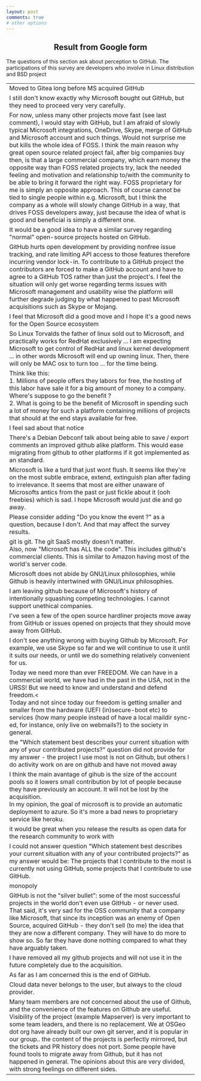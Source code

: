 ```yaml
---
layout: post
comments: true
# other options
---
```


<script src="https://ajax.googleapis.com/ajax/libs/jquery/3.3.1/jquery.min.js"></script>
<script src="https://code.highcharts.com/highcharts.js"></script>
<script src="https://code.highcharts.com/modules/exporting.js"></script>
<script src="https://code.highcharts.com/modules/export-data.js"></script>
<link rel="stylesheet" href="{{ "/assets/css/table.css" | absolute_url }}">
<link rel="stylesheet" href="{{ "/assets/css/chart.css" | absolute_url }}">

<h2 style="text-align:center;">Result from Google form</h2>
<p>The questions of this section ask about perception to GitHub. The participations of this survey are developers who involve in Linux distribution and BSD project</p>
<div id="content">
  <div class="chart" id="1-1"></div>
  <div class="spacer"></div>
  <div class="chart" id="1-2"></div>
  <div class="spacer"></div>
  <div class="chart" id="2-1"></div>
  <div class="spacer"></div>
  <div class="chart" id="2-4"></div>
  <div class="spacer"></div>
  <div id="table-scroll" class='6-1'>
    <table>
      <tr><td>Moved to Gitea long before MS acquired GitHub</td></tr>
      <tr><td>I still don't know exactly why Microsoft bought out GitHub, but they need to proceed very very carefully.</td></tr>
      <tr><td>For now, unless many other projects move fast (see last comment), I would stay with GitHub, but I am afraid of slowly typical Microsoft integrations, OneDrive, Skype, merge of GitHub and Microsoft account and such things. Would not surprise me but kills the whole idea of FOSS. I think the main reason why great open source related project fail, after big companies buy then, is that a large commercial company, which earn money the opposite way than FOSS related projects try, lack the needed feeling and motivation and relationship to/with the community to be able to bring it forward the right way. FOSS proprietary for me is simply an opposite approach. This of course cannot be tied to single people within e.g. Microsoft, but I think the company as a whole will slowly change GitHub in a way, that drives FOSS developers away, just because the idea of what is good and beneficial is simply a different one.</td></tr>
      <tr><td>It would be a good idea to have a similar survey regarding "normal" open-source projects hosted on GitHub.</td></tr>
      <tr><td>GitHub hurts open development by providing nonfree issue tracking, and rate limiting API access to those features therefore incurring vendor lock-in. To contribute to a GitHub project the contributors are forced to make a GitHub account and have to agree to a GitHub TOS rather than just the project's. I feel the situation will only get worse regarding terms issues with Microsoft management and usability wise the platform will further degrade judging by what happened to past Microsoft acquisitions such as Skype or Mojang.</td></tr>
      <tr><td>I feel that Microsoft did a good move and I hope it's a good news for the Open Source ecosystem</td></tr>
      <tr><td>So Linux Torvalds the father of linux sold out to Microsoft, and practically works for RedHat exclusively ... I am expecting Microsoft to get control of RedHat and linux kernel development ... in other words Microsoft will end up owning linux. Then, there will only be MAC osx to turn too ... for the time being.</td></tr>
      <tr><td>Think like this: <br>
      1. Millions of people offers they labors for free, the hosting of this labor have sale it for a big amount of money to a company. Where's suppose to go the benefit ?<br>
      2. What is going to be the benefit of Microsoft in spending such a lot of money for such a platform containing millions of projects that should at the end stays available for free.</td></tr>
      <tr><td>I feel sad about that notice</td></tr>
      <tr><td>There's a Debian Debconf talk about being able to save / export comments an improved github alike platform. This would ease migrating from github to other platforms if it got implemented as an standard.</td></tr>
      <tr><td>Microsoft is like a turd that just wont flush. It seems like they're on the most subtle embrace, extend, extinguish plan after fading to irrelevance. It seems that most are either unaware of Microsofts antics from the past or just fickle about it (ooh freebies) which is sad. I hope Microsoft would just die and go away.</td></tr>
      <tr><td>Please consider adding "Do you know the event ?" as a question, because I don't. And that may affect the survey results.</td></tr>
      <tr><td>git is git. The git SaaS mostly doesn't matter. <br>
      Also, now "Microsoft has ALL the code". This includes github's commercial clients. This is similar to Amazon having most of the world's server code.</td></tr>
      <tr><td>Microsoft does not abide by GNU/Linux philosophies, while Github is heavily intertwined with GNU/Linux philosophies.</td></tr>
      <tr><td>I am leaving github because of Microsoft's history of intentionally squashing competing technologies. I cannot support unethical companies.</td></tr>
      <tr><td>I've seen a few of the open source hardliner projects move away from GitHub or issues opened on projects that they should move away from GitHub.</td></tr>
      <tr><td>I don't see anything wrong with buying Github by Microsoft. For example, we use Skype so far and we will continue to use it until it suits our needs, or until we do something relatively convenient for us.</td></tr>
      <tr><td>Today we need more than ever FREEDOM. We can have in a commercial world, we have had in the past in the USA, not in the URSS! But we need to know and understand and defend freedom.<<br>Today and not since today our freedom is getting smaller and smaller from the hardware (UEFI (in)secure-boot etc) to services (how many people instead of have a local maildir sync-ed, for instance, only live on webmails?) to the society in general.</td></tr>
      <tr><td>the "Which statement best describes your current situation with any of your contributed projects?" question did not provide for my answer - the project I use most is not on Github, but others I do activity work on are on github and have not moved away</td></tr>
      <tr><td>I think the main avantage of gihub is the size of the account pools so it lowers small contribution by lot of people because they have previously an account. It will not be lost by the acquisition.<br>In my opinion, the goal of microsoft is to provide an automatic deployment to azure. So it's more a bad news to proprietary service like heroku.</td></tr>
      <tr><td>it would be great when you release the results as open data for the research community to work with</td></tr>
      <tr><td>I could not answer question "Which statement best describes your current situation with any of your contributed projects?" as my answer would be: The projects that I contribute to the most is currently not using GitHub, some projects that I contribute to use GitHub.</td></tr>
      <tr><td>monopoly</td></tr>
      <tr><td>GitHub is not the "silver bullet": some of the most successful projects in the world don't even use GitHub - or never used. That said, it's very sad for the OSS community that a company like Microsoft, that since its inception was an enemy of Open Source, acquired GitHub - they don't sell (to me) the idea that they are now a different company. They will have to do more to show so. So far they have done nothing compared to what they have arguably taken.</td></tr>
      <tr><td>I have removed all my github projects and will not use it in the future completely due to the acquisition.</td></tr>
      <tr><td>As far as I am concerned this is the end of GitHub.</td></tr>
      <tr><td>Cloud data never belongs to the user, but always to the cloud provider.</td></tr>
      <tr><td>Many team members are not concerned about the use of Github, and the convenience of the features on Github are useful. Visibility of the project (example Mapserver) is very important to some team leaders, and there is no replacement. We at OSGeo dot org have already built our own git server, and it is popular in our group.. the content of the projects is perfectly mirrored, but the tickets and PR history does not port. Some people have found tools to migrate away from Github, but it has not happened in general. The opinions about this are very divided, with strong feelings on different sides.</td></tr>
    </table>
  </div>
</div>

<script src="{{ "/assets/js/chart/01.js" | absolute_url }}"></script>